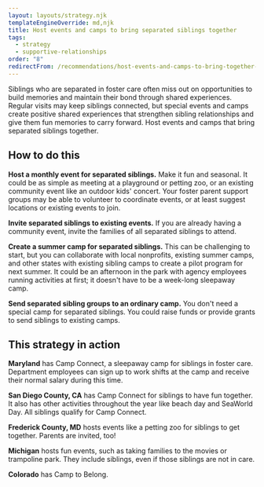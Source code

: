 ```yaml
---
layout: layouts/strategy.njk
templateEngineOverride: md,njk
title: Host events and camps to bring separated siblings together
tags:
  - strategy
  - supportive-relationships
order: "8"
redirectFrom: /recommendations/host-events-and-camps-to-bring-together-separated-siblings/
---
```

Siblings who are separated in foster care often miss out on opportunities to build memories and maintain their bond through shared experiences. Regular visits may keep siblings connected, but special events and camps create positive shared experiences that strengthen sibling relationships and give them fun memories to carry forward. Host events and camps that bring separated siblings together.

## How to do this

**Host a monthly event for separated siblings.** Make it fun and seasonal. It could be as simple as meeting at a playground or petting zoo, or an existing community event like an outdoor kids' concert. Your foster parent support groups may be able to volunteer to coordinate events, or at least suggest locations or existing events to join.

**Invite separated siblings to existing events.** If you are already having a community event, invite the families of all separated siblings to attend.

**Create a summer camp for separated siblings.** This can be challenging to start, but you can collaborate with local nonprofits, existing summer camps, and other states with existing sibling camps to create a pilot program for next summer. It could be an afternoon in the park with agency employees running activities at first; it doesn't have to be a week-long sleepaway camp.

**Send separated sibling groups to an ordinary camp.** You don't need a special camp for separated siblings. You could raise funds or provide grants to send siblings to existing camps.

## This strategy in action

**Maryland** has Camp Connect, a sleepaway camp for siblings in foster care. Department employees can sign up to work shifts at the camp and receive their normal salary during this time.

**San Diego County, CA** has Camp Connect for siblings to have fun together. It also has other activities throughout the year like beach day and SeaWorld Day. All siblings qualify for Camp Connect.

**Frederick County, MD** hosts events like a petting zoo for siblings to get together. Parents are invited, too!

**Michigan** hosts fun events, such as taking families to the movies or trampoline park. They include siblings, even if those siblings are not in care.

**Colorado** has Camp to Belong.
